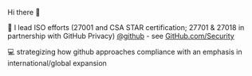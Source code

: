 Hi there 👋

🏁 I lead ISO efforts (27001 and CSA STAR certification; 27701 & 27018 in partnership with GitHub Privacy) [@github](https://github.com/github) - see [GitHub.com/Security](https://github.com/security)

💻 strategizing how github approaches compliance with an emphasis in international/global expansion
